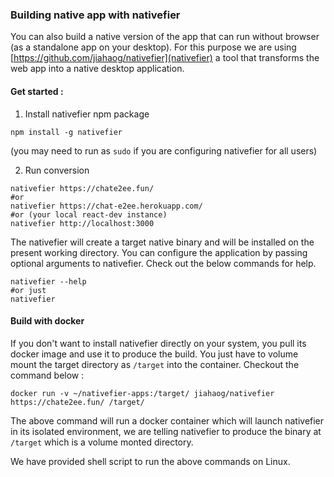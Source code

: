 ### Building native app with nativefier

You can also build a native version of the app that can run without browser (as a standalone app on your desktop).
For this purpose we are using [https://github.com/jiahaog/nativefier](nativefier) a tool that transforms the web app into a native desktop application.

#### Get started :
1. Install nativefier npm package
```
npm install -g nativefier
```
(you may need to run as `sudo` if you are configuring nativefier for all users)

2. Run conversion 
```
nativefier https://chate2ee.fun/  
#or 
nativefier https://chat-e2ee.herokuapp.com/
#or (your local react-dev instance)
nativefier http://localhost:3000
```
The nativefier will create a target native binary and will be installed on the present working directory.
You can configure the application by passing optional arguments to nativefier. Check out the below commands for help.

```
nativefier --help
#or just
nativefier
```

#### Build with docker 
If you don't want to install nativefier directly on your system, you pull its docker image and use it to produce the build. You just have to volume mount the target directory as `/target` into the container. Checkout the command below :
```
docker run -v ~/nativefier-apps:/target/ jiahaog/nativefier https://chate2ee.fun/ /target/
```
The above command will run a docker container which will launch nativefier in its isolated environment, we are telling nativefier to produce the binary at `/target` which is a volume monted directory.

We have provided shell script to run the above commands on Linux.



